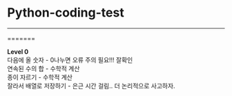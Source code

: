 # Python-coding-test
---
=======

**Level 0**   
다음에 올 숫자 - 0나누면 오류 주의 필요!!! 잘확인  
연속된 수의 합 - 수학적 계산  
종이 자르기 - 수학적 계산  
잘라서 배열로 저장하기 - 은근 시간 걸림.. 더 논리적으로 사고하자.